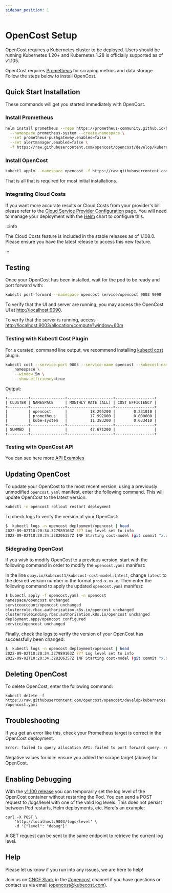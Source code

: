 ```yaml
---
sidebar_position: 1
---
```

# OpenCost Setup

OpenCost requires a Kubernetes cluster to be deployed. Users should be running Kubernetes 1.20+ and Kubernetes 1.28 is officially supported as of v1.105.

OpenCost requires [Prometheus](prometheus) for scraping metrics and data storage. Follow the steps below to install OpenCost.

## Quick Start Installation

These commands will get you started immediately with OpenCost.

### Install Prometheus

```sh
helm install prometheus --repo https://prometheus-community.github.io/helm-charts prometheus \
  --namespace prometheus-system --create-namespace \
  --set prometheus-pushgateway.enabled=false \
  --set alertmanager.enabled=false \
  -f https://raw.githubusercontent.com/opencost/opencost/develop/kubernetes/prometheus/extraScrapeConfigs.yaml
```

### Install OpenCost

```sh
kubectl apply --namespace opencost -f https://raw.githubusercontent.com/opencost/opencost/develop/kubernetes/opencost.yaml
```

That is all that is required for most initial installations.

### Integrating Cloud Costs

If you want more accurate results or Cloud Costs from your provider's bill please refer to the [Cloud Service Provider Configuration](../configuration/) page. You will need to manage your deployment with the [Helm](helm) chart to configure this.

:::info

The Cloud Costs feature is included in the stable releases as of 1.108.0. Please ensure you have the latest release to access this new feature.

:::

## Testing

Once your OpenCost has been installed, wait for the pod to be ready and port forward with:

```sh
kubectl port-forward --namespace opencost service/opencost 9003 9090
```

To verify that the UI and server are running, you may access the OpenCost UI at [http://localhost:9090](http://localhost:9090).

To verify that the server is running, access [http://localhost:9003/allocation/compute?window=60m](http://localhost:9003/allocation/compute?window=60m)

### Testing with Kubectl Cost Plugin

For a curated, command line output, we recommend installing [kubectl cost](../integrations/kubectl-cost) plugin:

```sh
kubectl cost --service-port 9003 --service-name opencost --kubecost-namespace opencost --allocation-path /allocation/compute  \
    namespace \
    --window 5m \
    --show-efficiency=true
```

Output:

```
+---------+---------------+--------------------+-----------------+
| CLUSTER | NAMESPACE     | MONTHLY RATE (ALL) | COST EFFICIENCY |
+---------+---------------+--------------------+-----------------+
|         | opencost      |          18.295200 |        0.231010 |
|         | prometheus    |          17.992800 |        0.000000 |
|         | kube-system   |          11.383200 |        0.033410 |
+---------+---------------+--------------------+-----------------+
| SUMMED  |               |          47.671200 |                 |
+---------+---------------+--------------------+-----------------+
```

### Testing with OpenCost API

You can see here more [API Examples](../integrations/api)

## Updating OpenCost
To update your OpenCost to the most recent version, using a previously unmodified `opencost.yaml` manifest, enter the following command. This will update OpenCost to the latest version.

```sh
kubectl -n opencost rollout restart deployment
```

To check logs to verify the version of your OpenCost:

```sh
$  kubectl logs -n opencost deployment/opencost | head
2022-09-02T18:20:34.327989163Z ??? Log level set to info
2022-09-02T18:20:34.328206357Z INF Starting cost-model (git commit "x.xx.x")
```

### Sidegrading OpenCost
If you wish to modify OpenCost to a previous version, start with the following command in order to modify the `opencost.yaml` manifest:

In the line `quay.io/kubecost1/kubecost-cost-model:latest`, change `latest` to the desired version number in the format `prod-x.xx.x`. Then enter the following command to apply the updated `opencost.yaml` manifest:

```sh
$ kubectl apply -f opencost.yaml -n opencost
namespace/opencost unchanged
serviceaccount/opencost unchanged
clusterrole.rbac.authorization.k8s.io/opencost unchanged
clusterrolebinding.rbac.authorization.k8s.io/opencost unchanged
deployment.apps/opencost configured
service/opencost unchanged
```

Finally, check the logs to verify the version of your OpenCost has successfully been changed:

```sh
$  kubectl logs -n opencost deployment/opencost | head
2022-09-02T18:20:34.327989163Z ??? Log level set to info
2022-09-02T18:20:34.328206357Z INF Starting cost-model (git commit "x.xx.x")
```

## Deleting OpenCost
To delete OpenCost, enter the following command:

`kubectl delete -f https://raw.githubusercontent.com/opencost/opencost/develop/kubernetes/opencost.yaml`

## Troubleshooting

If you get an error like this, check your Prometheus target is correct in the OpenCost deployment.

```bash
Error: failed to query allocation API: failed to port forward query: received non-200 status code 500 and data: {"code":500,"status":"","data":null,"message":"Error: error computing allocation for ...
```

Negative values for idle: ensure you added the scrape target (above) for OpenCost.

## Enabling Debugging

With the [v1.100 release](https://github.com/opencost/opencost/releases/tag/v1.100.0) you can temporarily set the log level of the OpenCost container without restarting the Pod. You can send a POST request to /logs/level with one of the valid log levels. This does not persist between Pod restarts, Helm deployments, etc. Here's an example:
```
curl -X POST \
    'http://localhost:9003/logs/level' \
    -d '{"level": "debug"}'
```
A GET request can be sent to the same endpoint to retrieve the current log level.

## Help

Please let us know if you run into any issues, we are here to help!

Join us on [CNCF Slack](https://slack.cncf.io/) in the [#opencost](https://cloud-native.slack.com/archives/C03D56FPD4G) channel if you have questions or contact us via email (<opencost@kubecost.com>).
